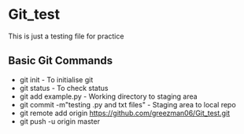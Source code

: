 # Git_test
This is just a testing file for practice

## Basic Git Commands 
- git init - To initialise git
- git status - To check status
- git add example.py - Working directory to staging area
- git commit -m"testing .py and txt files" - Staging area to local repo
- git remote add origin https://github.com/greezman06/Git_test.git
- git push -u origin master
